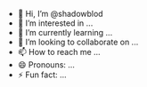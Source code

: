 - 👋 Hi, I’m @shadowblod
- 👀 I’m interested in ...
- 🌱 I’m currently learning ...
- 💞️ I’m looking to collaborate on ...
- 📫 How to reach me ...
- 😄 Pronouns: ...
- ⚡ Fun fact: ...

<!---
shadowblod/shadowblod is a ✨ special ✨ repository because its `README.md` (this file) appears on your GitHub profile.
You can click the Preview link to take a look at your changes.
--->
